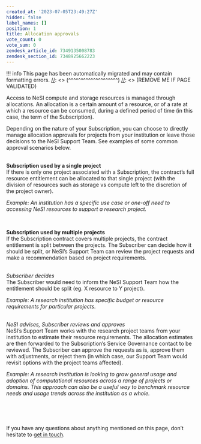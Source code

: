 ```yaml
---
created_at: '2023-07-05T23:49:27Z'
hidden: false
label_names: []
position: 1
title: Allocation approvals
vote_count: 0
vote_sum: 0
zendesk_article_id: 7349135008783
zendesk_section_id: 7348925662223
---
```




[//]: <> (REMOVE ME IF PAGE VALIDATED)
[//]: <> (vvvvvvvvvvvvvvvvvvvv)
!!! info
    This page has been automatically migrated and may contain formatting errors.
[//]: <> (^^^^^^^^^^^^^^^^^^^^)
[//]: <> (REMOVE ME IF PAGE VALIDATED)

<p data-pm-slice="1 1 []">Access to NeSI compute and storage resources is managed through allocations. An allocation is a certain amount of a resource, or of a rate at which a resource can be consumed, during a defined period of time (in this case, the term of the Subscription).</p>
<p>Depending on the nature of your Subscription, you can choose to directly manage allocation approvals for projects from your institution or leave those decisions to the NeSI Support Team. See examples of some common approval scenarios below.<br><br></p>
<p class="wysiwyg-indent1"><strong>Subscription used by a single project</strong><br>If there is only one project associated with a Subscription, the contract’s full resource entitlement can be allocated to that single project (with the division of resources such as storage vs compute left to the discretion of the project owner).</p>
<div class="fabric-editor-block-mark fabric-editor-indentation-mark wysiwyg-indent1" data-level="1">
<p class="wysiwyg-indent1"><em>Example: An institution has a specific use case or one-off need to accessing NeSI resources to support a research project.</em></p>
<p class="wysiwyg-indent1"> </p>
</div>
<p class="wysiwyg-indent1"><strong>Subscription used by multiple projects</strong><br>If the Subscription contract covers multiple projects, the contract entitlement is split between the projects. The Subscriber can decide how it should be split, or NeSI’s Support Team can review the project requests and make a recommendation based on project requirements.<br><br></p>
<div class="fabric-editor-block-mark fabric-editor-indentation-mark wysiwyg-indent1" data-level="1">
<p class="wysiwyg-indent1"><em>Subscriber decides</em><br>The Subscriber would need to inform the NeSI Support Team how the entitlement should be split (eg. X resource to Y project).</p>
</div>
<div class="fabric-editor-block-mark fabric-editor-indentation-mark wysiwyg-indent1" data-level="2">
<p class="wysiwyg-indent2"><em>Example: A research institution has specific budget or resource requirements for particular projects.<br><br></em></p>
</div>
<div class="fabric-editor-block-mark fabric-editor-indentation-mark wysiwyg-indent1" data-level="1">
<p class="wysiwyg-indent1"><em>NeSI advises, Subscriber reviews and approves</em><br>NeSI’s Support Team works with the research project teams from your institution to estimate their resource requirements. The allocation estimates are then forwarded to the Subscription’s Service Governance contact to be reviewed. The Subscriber can approve the requests as is, approve them with adjustments, or reject them (in which case, our Support Team would revisit options with the project teams affected).</p>
</div>
<div class="fabric-editor-block-mark fabric-editor-indentation-mark wysiwyg-indent1" data-level="2">
<p class="wysiwyg-indent2"><em>Example: A research institution is looking to grow general usage and adoption of computational resources across a range of projects or domains. This approach can also be a useful way to benchmark resource needs and usage trends across the institution as a whole.</em></p>
<p class="wysiwyg-indent2"> </p>
<p class="wysiwyg-indent2"> </p>
If you have any questions about anything mentioned on this page, don’t hesitate to <a href="mailto:info@nesi.org.nz">get in touch</a>.</div>